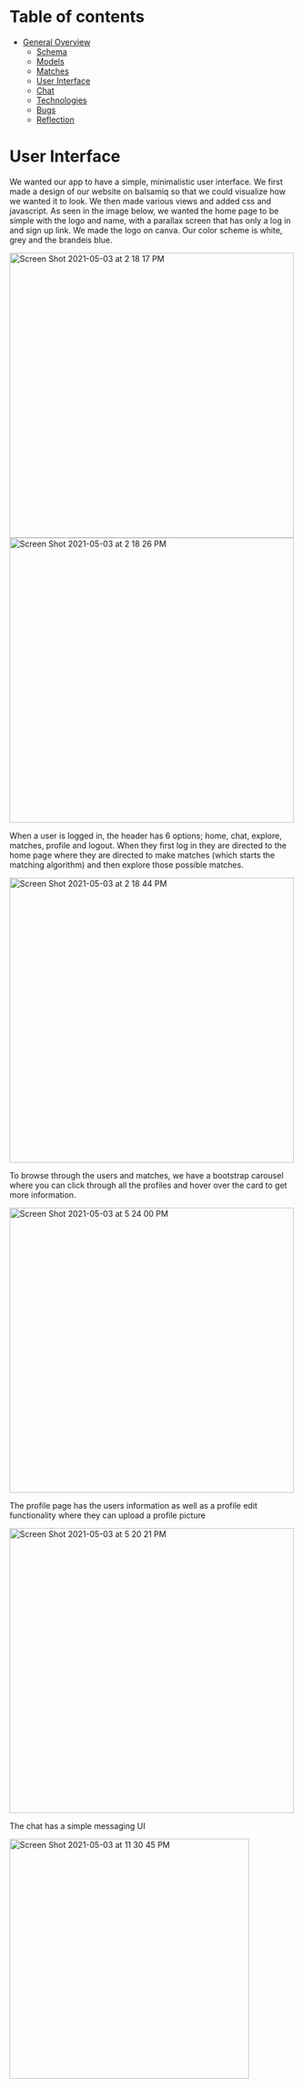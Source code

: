 # Table of contents

* [General Overview](overview.md)
  * [Schema](schema.md)
  * [Models](models.md)
  * [Matches](matches.md)
  * [User Interface](ui.md)
  * [Chat](chat.md)
  * [Technologies](technologies.md)
  * [Bugs](bugs.md)
  * [Reflection](reflection.md)

# User Interface

We wanted our app to have a simple, minimalistic user interface. We first made a design of our website on balsamiq so that we could visualize how we wanted it to look. We then made various views and added css and javascript. As seen in the image below, we wanted the home page to be simple with the logo and name, with a parallax screen that has only a log in and sign up link. We made the logo on canva. Our color scheme is white, grey and the brandeis blue. 

<img width="500" alt="Screen Shot 2021-05-03 at 2 18 17 PM" src="https://user-images.githubusercontent.com/33359341/116932527-62bea100-ac30-11eb-9a45-964ca56d9cdb.png"> <img width="500" alt="Screen Shot 2021-05-03 at 2 18 26 PM" src="https://user-images.githubusercontent.com/33359341/116932532-62bea100-ac30-11eb-92a6-55919be202dd.png">

When a user is logged in, the header has 6 options; home, chat, explore, matches, profile and logout. When they first log in they are directed to the home page where they are directed to make matches (which starts the matching algorithm) and then explore those possible matches. 

<img width="500" alt="Screen Shot 2021-05-03 at 2 18 44 PM" src="https://user-images.githubusercontent.com/33359341/116932530-62bea100-ac30-11eb-98ef-21bf9b932d55.png">

To browse through the users and matches, we have a bootstrap carousel where you can click through all the profiles and hover over the card to get more information. 

<img width="500" alt="Screen Shot 2021-05-03 at 5 24 00 PM" src="https://user-images.githubusercontent.com/33359341/116958064-6883a900-ac67-11eb-8c0a-3065a79b209f.png">

The profile page has the users information as well as a profile edit functionality where they can upload a profile picture

<img width="500" alt="Screen Shot 2021-05-03 at 5 20 21 PM" src="https://user-images.githubusercontent.com/33359341/116958187-bd272400-ac67-11eb-8aea-13b76c843817.png">

The chat has a simple messaging UI

<img width="421" alt="Screen Shot 2021-05-03 at 11 30 45 PM" src="https://user-images.githubusercontent.com/33359341/116958210-c912e600-ac67-11eb-9b33-bf2685af0b33.png">

